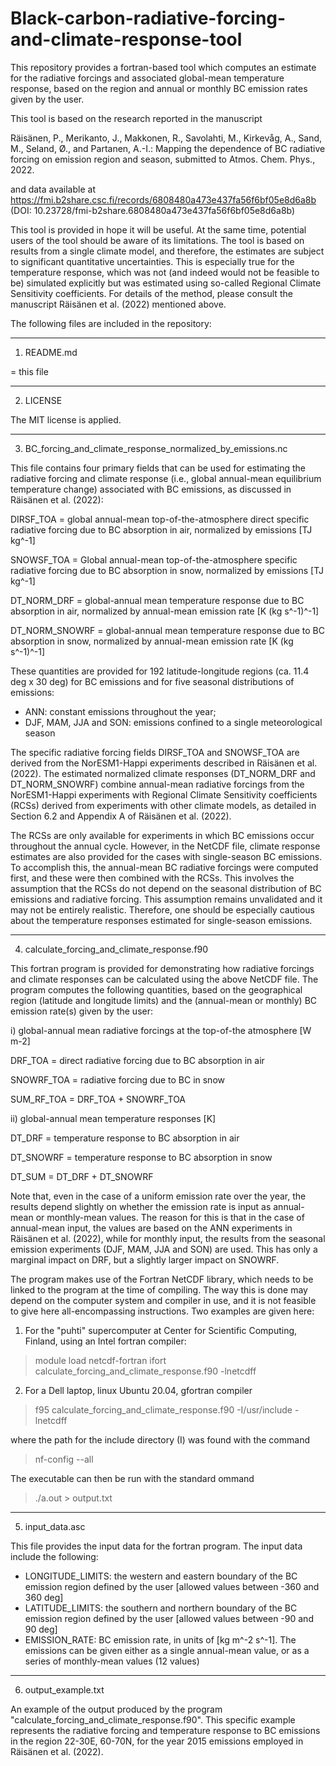 # Black-carbon-radiative-forcing-and-climate-response-tool
This repository provides a fortran-based tool which computes an estimate for the radiative forcings and associated global-mean temperature response,
based on the region and annual or monthly BC emission rates given by the user.

This tool is based on the research reported in the manuscript

Räisänen, P., Merikanto, J., Makkonen, R., Savolahti, M., Kirkevåg, A., Sand, M., Seland, Ø., and Partanen, A.-I.: Mapping the dependence of BC 
radiative forcing on emission region and season, submitted to Atmos. Chem. Phys., 2022.

and data available at https://fmi.b2share.csc.fi/records/6808480a473e437fa56f6bf05e8d6a8b
(DOI: 10.23728/fmi-b2share.6808480a473e437fa56f6bf05e8d6a8b)

This tool is provided in hope it will be useful. At the same time, potential users of the tool should be aware of its limitations. The tool is based on 
results  from a single climate model, and therefore, the estimates are subject to significant quantitative uncertainties. This is especially true for the 
temperature  response, which was not (and indeed would not be feasible to be) simulated explicitly but was estimated using so-called Regional Climate
Sensitivity coefficients. For details of the method, please consult the manuscript Räisänen et al. (2022) mentioned above.

The following files are included in the repository:

-------------------------
1. README.md

= this file

-------------------------
2. LICENSE

The MIT license is applied.

-------------------------------------------------------------
3. BC_forcing_and_climate_response_normalized_by_emissions.nc

This file contains four primary fields that can be used for estimating the radiative forcing and climate response (i.e., global annual-mean equilibrium
temperature change) associated with BC emissions, as discussed in Räisänen et al. (2022):

DIRSF_TOA = global annual-mean top-of-the-atmosphere direct specific radiative forcing due to BC absorption in air, normalized by emissions [TJ kg^-1]

SNOWSF_TOA = Global annual-mean top-of-the-atmosphere specific radiative forcing due to BC absorption in snow, normalized by emissions [TJ kg^-1]

DT_NORM_DRF = global-annual mean temperature response due to BC absorption in air, normalized by annual-mean emission rate [K (kg s^-1)^-1]

DT_NORM_SNOWRF = global-annual mean temperature response due to BC absorption in snow, normalized by annual-mean emission rate [K (kg s^-1)^-1]

These quantities are provided for 192 latitude-longitude regions (ca. 11.4 deg x 30 deg) for BC emissions and for five seasonal distributions 
of emissions:
- ANN: constant emissions throughout the year; 
- DJF, MAM, JJA and SON: emissions confined to a single meteorological season

The specific radiative forcing fields DIRSF_TOA and SNOWSF_TOA are derived from the NorESM1-Happi experiments described in Räisänen et al. (2022). The 
estimated normalized climate responses (DT_NORM_DRF and DT_NORM_SNOWRF) combine annual-mean radiative forcings from the NorESM1-Happi experiments with
Regional Climate Sensitivity coefficients (RCSs) derived from experiments with other climate models, as detailed in Section 6.2 and Appendix A of
Räisänen et al. (2022).

The RCSs are only available for experiments in which BC emissions occur throughout the annual cycle. However, in the NetCDF file, climate response
estimates are also provided for the cases with single-season BC emissions. To accomplish this, the annual-mean BC radiative forcings were computed first,
and these were then combined with the RCSs. This involves the assumption that the RCSs do not depend on the seasonal distribution of BC emissions and
radiative forcing. This assumption remains unvalidated and it may not be entirely realistic.  Therefore, one should be especially cautious about
the temperature responses estimated for single-season emissions.

----------------------------------------------
4. calculate_forcing_and_climate_response.f90

This fortran program is provided for demonstrating how radiative forcings and climate responses can be calculated using the above NetCDF file.
The program computes the following quantities, based on the geographical region (latitude and longitude limits) and the (annual-mean or monthly) 
BC emission rate(s) given by the user:

i) global-annual mean radiative forcings at the top-of-the atmosphere [W m-2]

  DRF_TOA    = direct radiative forcing due to BC absorption in air
  
  SNOWRF_TOA = radiative forcing due to BC in snow
  
  SUM_RF_TOA = DRF_TOA + SNOWRF_TOA

ii) global-annual mean temperature responses [K]

  DT_DRF    = temperature response to BC absorption in air
  
  DT_SNOWRF = temperature response to BC absorption in snow
  
  DT_SUM    = DT_DRF + DT_SNOWRF

Note that, even in the case of a uniform emission rate over the year, the results depend slightly on whether the emission rate is input as annual-mean or
monthly-mean values. The reason for this is that in the case of annual-mean input, the values are based on the ANN experiments in Räisänen et al. (2022),
while for monthly input, the results from the seasonal emission experiments (DJF, MAM, JJA and SON) are used. This has only a marginal impact on DRF, but
a slightly larger impact on SNOWRF.

The program makes use of the Fortran NetCDF library, which needs to be linked to the program at the time of compiling. The way this is done may depend
on the computer system and compiler in use, and it is not feasible to give here all-encompassing instructions. Two examples are given here:

1) For the "puhti" supercomputer at Center for Scientific Computing, Finland, using an Intel fortran compiler:

> module load netcdf-fortran
> ifort calculate_forcing_and_climate_response.f90 -lnetcdff

2) For a Dell laptop, linux Ubuntu 20.04, gfortran compiler

> f95 calculate_forcing_and_climate_response.f90 -I/usr/include -lnetcdff

where the path for the include directory (I) was found with the command

>nf-config --all

The executable can then be run with the standard ommand

> ./a.out > output.txt

------------------
5. input_data.asc

This file provides the input data for the fortran program. The input data include the following:

- LONGITUDE_LIMITS: the western and eastern boundary of the BC emission region defined by the user [allowed values between -360 and 360 deg]
- LATITUDE_LIMITS: the southern and northern boundary of the BC emission region defined by the user [allowed values between -90 and 90 deg]
- EMISSION_RATE: BC emission rate, in units of [kg m^-2 s^-1]. The emissions can be given either as a single annual-mean value, or
  as a series of monthly-mean values (12 values)

----------------------
6. output_example.txt

An example of the output produced by the program "calculate_forcing_and_climate_response.f90". This specific example represents the radiative forcing and
temperature response to BC emissions in the region 22-30E, 60-70N, for the year 2015 emissions employed in Räisänen et al. (2022).
